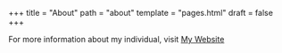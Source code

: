 +++
title = "About"
path = "about"
template = "pages.html"
draft = false
+++

For more information about my individual, visit [My Website](https://hafi.is-a.dev/)
